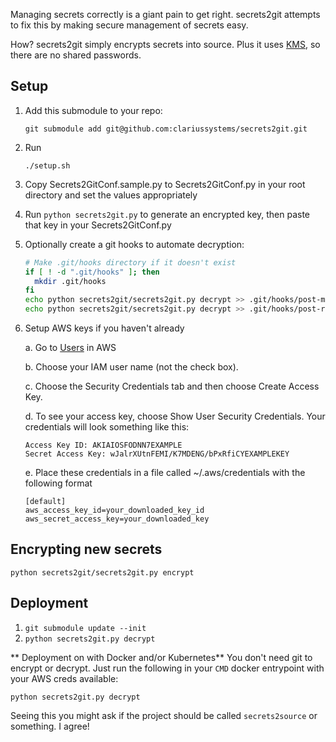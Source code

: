 Managing secrets correctly is a giant pain to get right.
secrets2git attempts to fix this by making secure management of secrets easy.

How?
secrets2git simply encrypts secrets into source.
Plus it uses [KMS](https://aws.amazon.com/kms/), so there are no shared passwords.

Setup
-----
1. Add this submodule to your repo:
   
   `git submodule add git@github.com:clariussystems/secrets2git.git`

2. Run
 
   `./setup.sh`

3. Copy Secrets2GitConf.sample.py to Secrets2GitConf.py in your root directory and set the values appropriately
4. Run `python secrets2git.py` to generate an encrypted key, then paste that key in your Secrets2GitConf.py
5. Optionally create a git hooks to automate decryption:

   ```bash
   # Make .git/hooks directory if it doesn't exist
   if [ ! -d ".git/hooks" ]; then
     mkdir .git/hooks
   fi
   echo python secrets2git/secrets2git.py decrypt >> .git/hooks/post-merge
   echo python secrets2git/secrets2git.py decrypt >> .git/hooks/post-rewrite
   ```
   
6. Setup AWS keys if you haven't already

   a. Go to [Users](https://console.aws.amazon.com/iam/home#users) in AWS
   
   b. Choose your IAM user name (not the check box).
   
   c. Choose the Security Credentials tab and then choose Create Access Key.

   d. To see your access key, choose Show User Security Credentials. Your credentials will look something like this:
      ```
      Access Key ID: AKIAIOSFODNN7EXAMPLE
      Secret Access Key: wJalrXUtnFEMI/K7MDENG/bPxRfiCYEXAMPLEKEY
      ```
      
   e. Place these credentials in a file called ~/.aws/credentials with the following format
      ```
      [default]
      aws_access_key_id=your_downloaded_key_id
      aws_secret_access_key=your_downloaded_key
      ```

Encrypting new secrets
---------------------------------
`python secrets2git/secrets2git.py encrypt`


Deployment
----------
1. `git submodule update --init`
2. `python secrets2git.py decrypt`


** Deployment on with Docker and/or Kubernetes**
You don't need git to encrypt or decrypt. Just run the following in your `CMD` docker entrypoint with your AWS creds available:

`python secrets2git.py decrypt`

Seeing this you might ask if the project should be called `secrets2source` or something. I agree!


